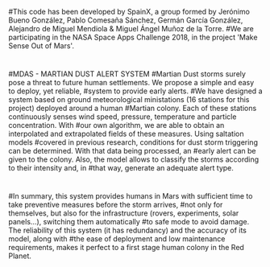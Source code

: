 #This code has been developed by SpainX, a group formed by Jerónimo Bueno González, Pablo Comesaña Sánchez, Germán García González, Alejandro de Miguel Mendiola & Miguel Ángel Muñoz de la Torre.
#We are participating in the NASA Space Apps Challenge 2018, in the project 'Make Sense Out of Mars'.
#
#
#
#MDAS - MARTIAN DUST ALERT SYSTEM
#Martian Dust storms surely pose a threat to future human settlements. We propose a simple and easy to deploy, yet reliable, #system to provide early alerts.
#We have designed a system based on ground meteorological ministations (16 stations for this project) deployed around a human #Martian colony. Each of these stations continuously senses wind speed, pressure, temperature and particle concentration. With #our own algorithm, we are able to obtain an interpolated and extrapolated fields of these measures. Using saltation models #covered in previous research, conditions for dust storm triggering can be determined. With that data being processed, an #early alert can be given to the colony. Also, the model allows to classify the storms according to their intensity and, in #that way, generate an adequate alert type. 
#
#In summary, this system provides humans in Mars with sufficient time to take preventive measures before the storm arrives, #not only for themselves, but also for the infrastructure (rovers, experiments, solar panels...), switching them automatically #to safe mode to avoid damage. The reliability of this system (it has redundancy) and the accuracy of its model, along with #the ease of deployment and low maintenance requirements, makes it perfect to a first stage human colony in the Red Planet.

